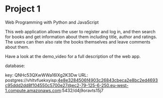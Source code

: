 # Project 1

Web Programming with Python and JavaScript

This web application allows the user to register and log in, and then search for books and get information about them including title, author and ratings.
The users can then also rate the books themselves and leave comments about them.

Have a look at the demo_video for a full description of the web app.



database:

key: QNHc53QXwWWa16lXg2K3Dw
URL: postgres://vhltvfuekxyisp:4e8e3284506f4903c26843cbeca2e8bc2ed4693c95ddd2dd8f104550c5700e27@ec2-79-125-6-250.eu-west-1.compute.amazonaws.com:5432/d4j9oravts15j7

